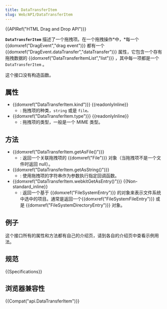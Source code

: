 ```yaml
---
title: DataTransferItem
slug: Web/API/DataTransferItem
---
```

{{APIRef("HTML Drag and Drop API")}}

**`DataTransferItem`** 描述了一个拖拽项。在一个拖拽操作*中，*每一个 {{domxref("DragEvent","drag event")}} 都有一个{{domxref("DragEvent.dataTransfer","dataTransfer")}} 属性，它包含一个存有拖拽数据的 {{domxref("DataTransferItemList","list")}} ，其中每一项都是一个 `DataTransferItem` 。

这个接口没有构造函数。

## 属性

- {{domxref("DataTransferItem.kind")}} {{readonlyInline}}
  - : 拖拽项的种类，`string` 或是 `file。`
- {{domxref("DataTransferItem.type")}} {{readonlyInline}}
  - : 拖拽项的类型，一般是一个 MIME 类型。

## 方法

- {{domxref("DataTransferItem.getAsFile()")}}
  - : 返回一个关联拖拽项的 {{domxref("File")}} 对象（当拖拽项不是一个文件时返回 null）。
- {{domxref("DataTransferItem.getAsString()")}}
  - : 使用拖拽项的字符串作为参数执行指定回调函数。
- {{domxref("DataTransferItem.webkitGetAsEntry()")}} {{Non-standard_inline}}
  - : 返回一个基于 {{domxref("FileSystemEntry")}} 的对象来表示文件系统中选中的项目。通常是返回一个{{domxref("FileSystemFileEntry")}} 或是 {{domxref("FileSystemDirectoryEntry")}} 对象。

## 例子

这个接口所有的属性和方法都有自己的介绍页，请到各自的介绍页中查看示例用法。

## 规范

{{Specifications}}

## 浏览器兼容性

{{Compat("api.DataTransferItem")}}
